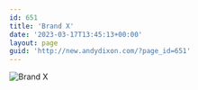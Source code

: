 ```yaml
---
id: 651
title: 'Brand X'
date: '2023-03-17T13:45:13+00:00'
layout: page
guid: 'http://new.andydixon.com/?page_id=651'
---
```


![Brand X](https://i0.wp.com/assets.g8x2.ldn.idrivee2-23.com/posters/Brand%20X%2001.jpg?w=1200&ssl=1 "Brand X")